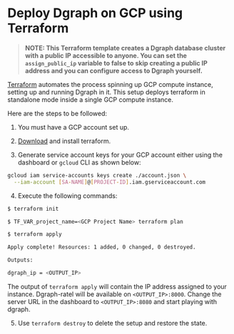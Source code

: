 # Deploy Dgraph on GCP using Terraform

> **NOTE: This Terraform template creates a Dgraph database cluster with a public IP accessible to anyone. You can set the `assign_public_ip` variable
to false to skip creating a public IP address and you can configure access to Dgraph yourself.**

[Terraform](https://terraform.io/) automates the process spinning up GCP compute instance, setting up and running Dgraph in it.
This setup deploys terraform in standalone mode inside a single GCP compute instance.

Here are the steps to be followed:

1. You must have a GCP account set up.

2. [Download](https://terraform.io/downloads.html) and install terraform.

3. Generate service account keys for your GCP account either using the dashboard or `gcloud` CLI as shown below:

```sh
gcloud iam service-accounts keys create ./account.json \
  --iam-account [SA-NAME]@[PROJECT-ID].iam.gserviceaccount.com
```

4. Execute the following commands:

```sh
$ terraform init

$ TF_VAR_project_name=<GCP Project Name> terraform plan

$ terraform apply

Apply complete! Resources: 1 added, 0 changed, 0 destroyed.

Outputs:

dgraph_ip = <OUTPUT_IP>
```

The output of `terraform apply` will contain the IP address assigned to your instance. Dgraph-ratel will be available on `<OUTPUT_IP>:8000`.
Change the server URL in the dashboard to `<OUTPUT_IP>:8080` and start playing with dgraph.

5. Use `terraform destroy` to delete the setup and restore the state.
